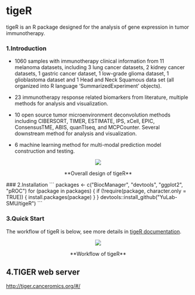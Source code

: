 # tigeR
tigeR is an R package designed for the analysis of gene expression in tumor immunotherapy.

### 1.Introduction
- 1060 samples with immunotherapy clinical information from 11 melanoma datasets, including 3 lung cancer datasets, 2 kidney cancer datasets, 1 gastric cancer dataset, 1 low-grade glioma dataset, 1 glioblastoma dataset and 1 Head and Neck Squamous data set (all organized into R language ‘SummarizedExperiment’ objects).

- 23 immunotherapy response related biomarkers from literature, multiple methods for analysis and visualization.

- 10 open source tumor microenvironment deconvolution methods including CIBERSORT, TIMER, ESTIMATE, IPS, xCell, EPIC, ConsensusTME, ABIS, quanTIseq, and MCPCounter. Several downstream method for analysis and visualization.

- 6 machine learning method for multi-modal prediction model construction and testing.

<center>
    <img src="https://raw.githubusercontent.com/Chengxugorilla/tigeR.extra/main/logo.png">
    <p class="caption">**Overall design of tigeR**</p>
</center>
### 2.Installation
```
packages <- c("BiocManager", "devtools", "ggplot2", "pROC")
for (package in packages) {
  if (!require(package, character.only = TRUE)) {
    install.packages(package)
  }
}
devtools::install_github("YuLab-SMU/tigeR")
```

### 3.Quick Start
The workflow of tigeR is below, see more details in [tigeR documentation](https://chengxugorilla.github.io/tigeR-book/).

<center>
    <img src="https://raw.githubusercontent.com/Chengxugorilla/tigeR.extra/main/Figure 2.png">
    <p class="caption">**Workflow of tigeR**</p>
</center>

## 4.TIGER web server
http://tiger.canceromics.org/#/
